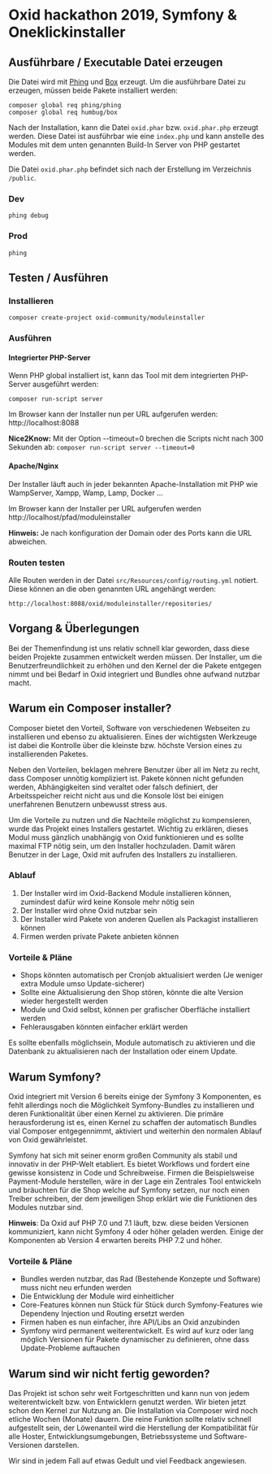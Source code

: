 # Oxid hackathon 2019, Symfony & Oneklickinstaller

## Ausführbare / Executable Datei erzeugen

Die Datei wird mit [Phing](https://www.phing.info/) und [Box](https://github.com/humbug/box) erzeugt. Um die ausführbare Datei zu erzeugen, müssen  beide Pakete installiert werden:

```
composer global req phing/phing
composer global req humbug/box
```

Nach der Installation, kann die Datei `oxid.phar` bzw. `oxid.phar.php` erzeugt werden. Diese Datei ist ausführbar wie eine `index.php` und kann anstelle des Modules mit dem unten genannten Build-In Server von PHP gestartet werden.

Die Datei `oxid.phar.php` befindet sich nach der Erstellung im Verzeichnis `/public`.

### Dev

```
phing debug
```

### Prod

```
phing
```

## Testen / Ausführen

### Installieren

`composer create-project oxid-community/moduleinstaller`

### Ausführen

#### Integrierter PHP-Server 

Wenn PHP global installiert ist, kann das Tool mit dem integrierten PHP-Server ausgeführt werden:

`composer run-script server`

Im Browser kann der Installer nun per URL aufgerufen werden: http://localhost:8088

**Nice2Know:** Mit der Option --timeout=0 brechen die Scripts nicht nach 300 Sekunden ab: `composer run-script server --timeout=0`

#### Apache/Nginx

Der Installer läuft auch in jeder bekannten Apache-Installation mit PHP wie WampServer, Xampp, Wamp, Lamp, Docker ...

Im Browser kann der Installer per URL aufgerufen werden http://localhost/pfad/moduleinstaller

**Hinweis:** Je nach konfiguration der Domain oder des Ports kann die URL abweichen.

### Routen testen

Alle Routen werden in der Datei `src/Resources/config/routing.yml` notiert. Diese können an die oben genannten URL angehängt werden:

`http://localhost:8088/oxid/moduleinstaller/repositories/`

## Vorgang & Überlegungen

Bei der Themenfindung ist uns relativ schnell klar geworden, dass diese beiden Projekte zusammen entwickelt werden müssen. Der Installer, um die Benutzerfreundlichkeit zu erhöhen und den Kernel der die Pakete entgegen nimmt und bei Bedarf in Oxid integriert und Bundles ohne aufwand nutzbar macht.

## Warum ein Composer installer?

Composer bietet den Vorteil, Software von verschiedenen Webseiten zu installieren und ebenso zu aktualisieren. Eines der wichtigsten Werkzeuge ist dabei die Kontrolle über die kleinste bzw. höchste Version eines zu installierenden Paketes.

Neben den Vorteilen, beklagen mehrere Benutzer über all im Netz zu recht, dass Composer unnötig kompliziert ist. Pakete können nicht gefunden werden, Abhängigkeiten sind veraltet oder falsch definiert, der Arbeitsspeicher reicht nicht aus und die Konsole löst bei einigen unerfahrenen Benutzern unbewusst stress aus.

Um die Vorteile zu nutzen und die Nachteile möglichst zu kompensieren, wurde das Projekt eines Installers gestartet. Wichtig zu erklären, dieses Modul muss gänzlich unabhängig von Oxid funktionieren und es sollte maximal FTP nötig sein, um den Installer hochzuladen. Damit wären Benutzer in der Lage, Oxid mit aufrufen des Installers zu installieren.

### Ablauf

1. Der Installer wird im Oxid-Backend Module installieren können, zumindest dafür wird keine Konsole mehr nötig sein
2. Der Installer wird ohne Oxid nutzbar sein
3. Der Installer wird Pakete von anderen Quellen als Packagist installieren können
4. Firmen werden private Pakete anbieten können

### Vorteile & Pläne

- Shops könnten automatisch per Cronjob aktualisiert werden (Je weniger extra Module umso Update-sicherer)
- Sollte eine Aktualisierung den Shop stören, könnte die alte Version wieder hergestellt werden
- Module und Oxid selbst, können per grafischer Oberfläche installiert werden
- Fehlerausgaben könnten einfacher erklärt werden

Es sollte ebenfalls möglichsein, Module automatisch zu aktivieren und die Datenbank zu aktualisieren nach der Installation oder einem Update.

## Warum Symfony?

Oxid integriert mit Version 6 bereits einige der Symfony 3 Komponenten, es fehlt allerdings noch die Möglichkeit Symfony-Bundles zu installieren und deren Funktionalität über einen Kernel zu aktivieren. Die primäre herausforderung ist es, einen Kernel zu schaffen der automatisch Bundles vial Composer entgegennimmt, aktiviert und weiterhin den normalen Ablauf von Oxid gewährleistet.

Symfony hat sich mit seiner enorm großen Community als stabil und innovativ in der PHP-Welt etabliert. Es bietet Workflows und fordert eine gewisse konsistenz in Code und Schreibweise. Firmen die Beispielsweise Payment-Module herstellen, wäre in der Lage ein Zentrales Tool entwickeln und bräuchten für die Shop welche auf Symfony setzen, nur noch einen Treiber schreiben, der dem jeweiligen Shop erklärt wie die Funktionen des Modules nutzbar sind.

**Hinweis**: Da Oxid auf PHP 7.0 und 7.1 läuft, bzw. diese beiden Versionen kommuniziert, kann nicht Symfony 4 oder höher geladen werden. Einige der Komponenten ab Version 4 erwarten bereits PHP 7.2 und höher.

### Vorteile & Pläne

- Bundles werden nutzbar, das Rad (Bestehende Konzepte und Software) muss nicht neu erfunden werden
- Die Entwicklung der Module wird einheitlicher
- Core-Features können nun Stück für Stück durch Symfony-Features wie Dependeny Injection und Routing ersetzt werden
- Firmen haben es nun einfacher, ihre API/Libs an Oxid anzubinden
- Symfony wird permanent weiterentwickelt. Es wird auf kurz oder lang möglich Versionen für Pakete dynamischer zu definieren, ohne dass Update-Probleme auftauchen

## Warum sind wir nicht fertig geworden?

Das Projekt ist schon sehr weit Fortgeschritten und kann nun von jedem weiterentwickelt bzw. von Entwicklern genutzt werden. Wir bieten jetzt schon den Kernel zur Nutzung an. Die Installation via Composer wird noch etliche Wochen (Monate) dauern. Die reine Funktion sollte relativ schnell aufgestellt sein, der Löwenanteil wird die Herstellung der Kompatibilität für alle Hoster, Entwicklungsumgebungen, Betriebssysteme und Software-Versionen darstellen.

Wir sind in jedem Fall auf etwas Gedult und viel Feedback angewiesen.
